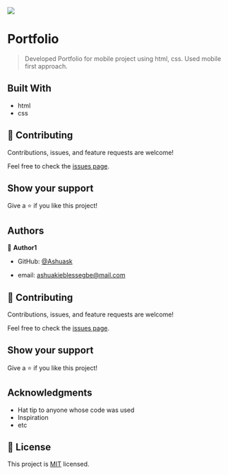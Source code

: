![](https://img.shields.io/badge/Microverse-blueviolet)

# Portfolio

> Developed Portfolio for mobile project using html, css. Used mobile first approach.
> 
## Built With
- html
- css

## 🤝 Contributing

Contributions, issues, and feature requests are welcome!

Feel free to check the [issues page](../../issues/).

## Show your support

Give a ⭐ if you like this project!

## Authors

👤 **Author1**

- GitHub: [@Ashuask](https://github.com/Ashuaks)

- email: ashuakieblessegbe@mail.com

## 🤝 Contributing

Contributions, issues, and feature requests are welcome!

Feel free to check the [issues page](../../issues/).

## Show your support

Give a ⭐️ if you like this project!

## Acknowledgments

- Hat tip to anyone whose code was used
- Inspiration
- etc

## 📝 License

This project is [MIT](./MIT.md) licensed.
